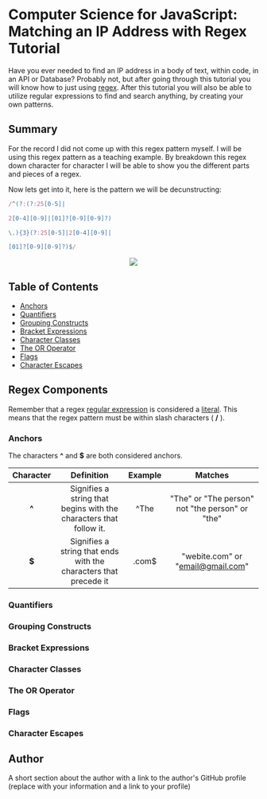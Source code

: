 # Computer Science for JavaScript: Matching an IP Address with Regex Tutorial

Have you ever needed to find an IP address in a body of text, within code, in an API or Database? Probably not, but after going through this tutorial you will know how to just using [regex](https://www.computerhope.com/jargon/r/regex.htm). After this tutorial you will also be able to utilize regular expressions to find and search anything, by creating your own patterns.

## Summary

For the record I did not come up with this regex pattern myself. I will be using this regex pattern as a teaching example. By breakdown this regex down character for character I will be able to show you the different parts and pieces of a regex.

Now lets get into it, here is the pattern we will be decunstructing:

```javascript
/^(?:(?:25[0-5]|

2[0-4][0-9]|[01]?[0-9][0-9]?)

\.){3}(?:25[0-5]|2[0-4][0-9]|

[01]?[0-9][0-9]?)$/
```
<p align="center">
<img src="https://user-images.githubusercontent.com/52815609/142356111-d4501b58-3c05-4230-b4eb-e9c87203be78.jpeg" />
</p>

## Table of Contents

- [Anchors](#anchors)
- [Quantifiers](#quantifiers)
- [Grouping Constructs](#grouping-constructs)
- [Bracket Expressions](#bracket-expressions)
- [Character Classes](#character-classes)
- [The OR Operator](#the-or-operator)
- [Flags](#flags)
- [Character Escapes](#character-escapes)

## Regex Components

Remember that a regex [regular expression](https://developer.mozilla.org/en-US/docs/Web/JavaScript/Guide/Regular_Expressions) is considered a [literal](https://developer.mozilla.org/en-US/docs/Web/JavaScript/Guide/Grammar_and_types#regexp_literals). This means that the regex pattern must be within slash characters ( **/** ).

### Anchors

The characters **^** and **$** are both considered anchors.

| Character | Definition                                                           | Example      | Matches  |
| :-------: | :------------------------------------------------------------------: | :----------: | :------: |
|   **^**   |  Signifies a string that begins with the characters that follow it.  | ^The  | "The" or "The person" not "the person" or "the" |
|   **$**   |  Signifies a string that ends with the characters that precede it    | .com$ | "webite.com" or "email@gmail.com" |

### Quantifiers

### Grouping Constructs

### Bracket Expressions

### Character Classes

### The OR Operator

### Flags

### Character Escapes

## Author

A short section about the author with a link to the author's GitHub profile (replace with your information and a link to your profile)
